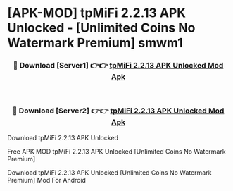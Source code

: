 # [APK-MOD] tpMiFi 2.2.13 APK Unlocked - [Unlimited Coins No Watermark Premium] smwm1



<div align="center">
<h3>🔴 Download [Server1] 👉👉 <a href="https://momento.my/?title=tpMiFi_2.2.13_APK_Unlocked">tpMiFi 2.2.13 APK Unlocked Mod Apk</a></h3><br>

<h3>🔴 Download [Server2] 👉👉 <a href="https://momento.my/?title=tpMiFi_2.2.13_APK_Unlocked">tpMiFi 2.2.13 APK Unlocked Mod Apk</a></h3>
</div>



Download tpMiFi 2.2.13 APK Unlocked 

Free APK MOD tpMiFi 2.2.13 APK Unlocked [Unlimited Coins No Watermark Premium]

Download tpMiFi 2.2.13 APK Unlocked [Unlimited Coins No Watermark Premium] Mod For Android
